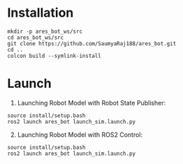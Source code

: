 # Installation

```
mkdir -p ares_bot_ws/src
cd ares_bot_ws/src
git clone https://github.com/SaumyaRaj188/ares_bot.git
cd ..
colcon build --symlink-install
```


# Launch

  1. Launching Robot Model with Robot State Publisher:
  ```
  source install/setup.bash
  ros2 launch ares_bot launch_sim.launch.py
  ```

  2. Launching Robot Model with ROS2 Control:
  ```
  source install/setup.bash
  ros2 launch ares_bot launch_sim.launch.py
  ```
